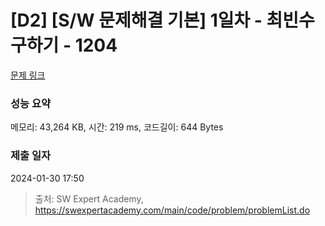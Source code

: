 # [D2] [S/W 문제해결 기본] 1일차 - 최빈수 구하기 - 1204 

[문제 링크](https://swexpertacademy.com/main/code/problem/problemDetail.do?contestProbId=AV13zo1KAAACFAYh) 

### 성능 요약

메모리: 43,264 KB, 시간: 219 ms, 코드길이: 644 Bytes

### 제출 일자

2024-01-30 17:50



> 출처: SW Expert Academy, https://swexpertacademy.com/main/code/problem/problemList.do